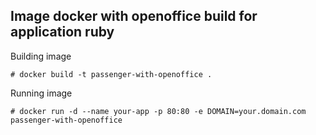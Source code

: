 ## Image docker with openoffice build for application ruby

Building image
```shell
# docker build -t passenger-with-openoffice .
```

Running image 
```shell
# docker run -d --name your-app -p 80:80 -e DOMAIN=your.domain.com passenger-with-openoffice
```
